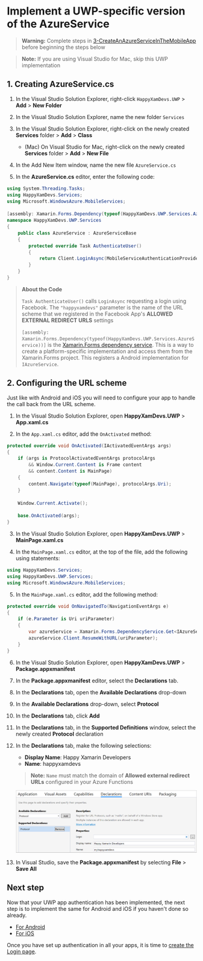 # Implement a UWP-specific version of the AzureService

> **Warning:** Complete steps in [3-CreateAnAzureServiceInTheMobileApp](./3-CreateAnAzureServiceInTheMobileApp.md) before beginning the steps below

> **Note:** If you are using Visual Studio for Mac, skip this UWP implementation

## 1. Creating AzureService.cs

1. In the Visual Studio Solution Explorer, right-click `HappyXamDevs.UWP` > **Add** > **New Folder**

2. In the Visual Studio Solution Explorer, name the new folder `Services`

3. In the Visual Studio Solution Explorer, right-click on the newly created **Services** folder > **Add** > **Class**

    - (Mac) On Visual Studio for Mac, right-click on the newly created **Services** folder > **Add** > **New File**

4. In the Add New Item window, name the new file `AzureService.cs`

5. In the **AzureService.cs** editor, enter the following code:

```cs
using System.Threading.Tasks;
using HappyXamDevs.Services;
using Microsoft.WindowsAzure.MobileServices;

[assembly: Xamarin.Forms.Dependency(typeof(HappyXamDevs.UWP.Services.AzureService))]
namespace HappyXamDevs.UWP.Services
{
    public class AzureService : AzureServiceBase
    {
        protected override Task AuthenticateUser()
        {
            return Client.LoginAsync(MobileServiceAuthenticationProvider.Facebook, "happyxamdevs");
        }
    }
}
```

> **About the Code**
>
> `Task AuthenticateUser()` calls `LoginAsync` requesting a login using Facebook. The `"happyxamdevs"` parameter is the name of the URL scheme that we registered in the Facebook App's **ALLOWED EXTERNAL REDIRECT URLS** settings
>
> `[assembly: Xamarin.Forms.Dependency(typeof(HappyXamDevs.UWP.Services.AzureService))]` is the [Xamarin.Forms dependency service](https://docs.microsoft.com/xamarin/xamarin-forms/app-fundamentals/dependency-service/?WT.mc_id=mobileappsoftomorrow-workshop-jabenn). This is a way to create a platform-specific implementation and access them from the Xamarin.Forms project. This registers a Android implementation for `IAzureService`.

## 2. Configuring the URL scheme

Just like with Android and iOS you will need to configure your app to handle the call back from the URL scheme.

1. In the Visual Studio Solution Explorer, open **HappyXamDevs.UWP** > **App.xaml.cs**

2. In the `App.xaml.cs` editor, add the `OnActivated` method:

```csharp
protected override void OnActivated(IActivatedEventArgs args)
{
	if (args is ProtocolActivatedEventArgs protocolArgs
		&& Window.Current.Content is Frame content
		&& content.Content is MainPage)
	{
		content.Navigate(typeof(MainPage), protocolArgs.Uri);
	}

	Window.Current.Activate();

	base.OnActivated(args);
}
```

3. In the Visual Studio Solution Explorer, open **HappyXamDevs.UWP** > **MainPage.xaml.cs**

4. In the `MainPage.xaml.cs` editor, at the top of the file, add the following using statements:

```csharp
using HappyXamDevs.Services;
using HappyXamDevs.UWP.Services;
using Microsoft.WindowsAzure.MobileServices;
```

5. In the `MainPage.xaml.cs` editor, add the following method:

```csharp
protected override void OnNavigatedTo(NavigationEventArgs e)
{
    if (e.Parameter is Uri uriParameter)
    {
        var azureService = Xamarin.Forms.DependencyService.Get<IAzureService>() as AzureService;
        azureService.Client.ResumeWithURL(uriParameter);
    }
}
```

6. In the Visual Studio Solution Explorer, open **HappyXamDevs.UWP** > **Package.appxmanifest**

7. In the **Package.appxmanifest** editor, select the **Declarations** tab.

8. In the **Declarations** tab, open the **Available Declarations** drop-down

9. In the **Available Declarations** drop-down, select **Protocol**

10. In the **Declarations** tab, click **Add**

11. In the **Declarations** tab, in the **Supported Definitions** window, select the newly created **Protocol** declaration

12. In the **Declarations** tab, make the following selections:
    - **Display Name**: Happy Xamarin Developers
    - **Name**: happyxamdevs
    > **Note:** `Name` must match the domain of **Allowed external redirect URLs** configured in your Azure Functions

    ![Configuring the UWP protocol](../Images/VS2017ConfigureUWPProtocol.png)

13. In Visual Studio, save the **Package.appxmanifest** by selecting **File** > **Save All**

## Next step

Now that your UWP app authentication has been implemented, the next step is to implement the same for Android and iOS if you haven't done so already.

* [For Android](./3_1-CreateAnAzureServiceInTheMobileAppDroid.md)
* [For iOS](./3_2-CreateAnAzureServiceInTheMobileAppIos.md)

Once you have set up authentication in all your apps, it is time to [create the Login page](./4-CreateLoginPage.md).
